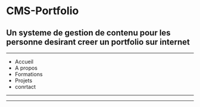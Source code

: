 # CMS-Portfolio
Un systeme de gestion de contenu pour les personne desirant creer un portfolio sur internet
-------------------------------------------------------------------------------------------

-------------------------------------------------------------------------------------------
- Accueil
- A propos
- Formations 
- Projets
- conrtact
-------------------------------------------------------------------------------------------
-------------------------------------------------------------------------------------------
